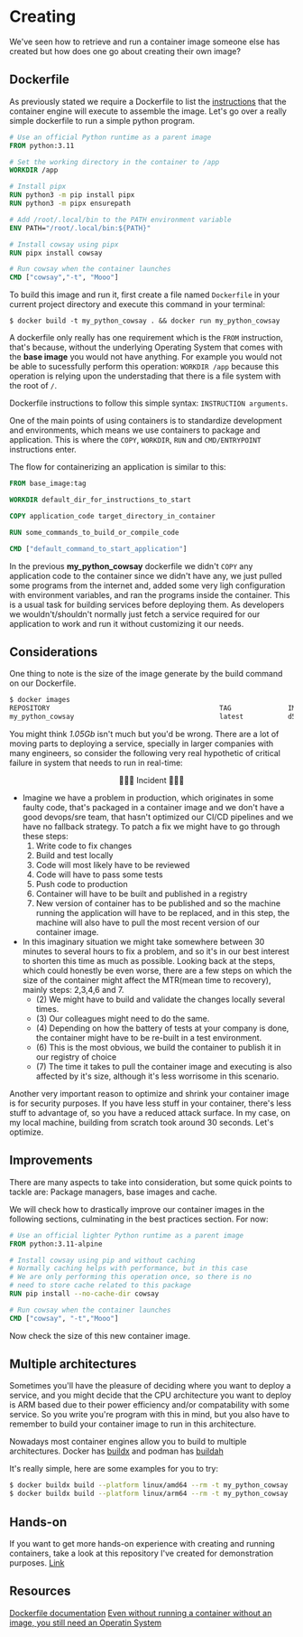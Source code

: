 # Creating

We've seen how to retrieve and run a container image someone else has created but how does one go about creating their own image?

## Dockerfile

As previously stated we require a Dockerfile to list the [instructions](https://docs.docker.com/reference/dockerfile/#overview) that the container engine will execute to assemble the image. Let's go over a really simple dockerfile to run a simple python program.

```Dockerfile
# Use an official Python runtime as a parent image
FROM python:3.11

# Set the working directory in the container to /app
WORKDIR /app

# Install pipx
RUN python3 -m pip install pipx
RUN python3 -m pipx ensurepath

# Add /root/.local/bin to the PATH environment variable
ENV PATH="/root/.local/bin:${PATH}"

# Install cowsay using pipx
RUN pipx install cowsay

# Run cowsay when the container launches
CMD ["cowsay","-t", "Mooo"]

```

To build this image and run it, first create a file named `Dockerfile` in your current project directory and execute this command in your terminal:

`$ docker build -t my_python_cowsay . && docker run my_python_cowsay`

A dockerfile only really has one requirement which is the `FROM` instruction, that's because, without the underlying Operating System that comes with the **base image** you would not have anything. For example you would not be able to sucessfully perform this operation: `WORKDIR /app` because this operation is relying upon the understading that there is a file system with the root of `/`.

Dockerfile instructions to follow this simple syntax: `INSTRUCTION arguments`.

One of the main points of using containers is to standardize development and environments, which means we use containers to package and application. This is where the `COPY`, `WORKDIR`, `RUN` and `CMD/ENTRYPOINT` instructions enter.

The flow for containerizing an application is similar to this:

```Dockerfile
FROM base_image:tag

WORKDIR default_dir_for_instructions_to_start

COPY application_code target_directory_in_container

RUN some_commands_to_build_or_compile_code

CMD ["default_command_to_start_application"]
```

In the previous **my_python_cowsay** dockerfile we didn't `COPY` any application code to the container since we didn't have any, we just pulled some programs from the internet and, added some very ligh configuration with environment variables, and ran the programs inside the container. This is a usual task for building services before deploying them. As developers we wouldn't/shouldn't normally just fetch a service required for our application to work and run it without customizing it our needs.

## Considerations

One thing to note is the size of the image generate by the build command on our Dockerfile. 

```sh
$ docker images
REPOSITORY                                          TAG              IMAGE ID       CREATED         SIZE
my_python_cowsay                                    latest           d5a86f9eb0a8   8 seconds ago   1.05GB
```

You might think *1.05Gb* isn't much but you'd be wrong. There are a lot of moving parts to deploying a service, specially in larger companies with many engineers, so consider the following very real hypothetic of critical failure in system that needs to run in real-time:

<div align="center">
🚨🚨🚨 Incident 🚨🚨🚨
</div>

- Imagine we have a problem in production, which originates in some faulty code, that's packaged in a container image and we don't have a good devops/sre team, that hasn't optimized our CI/CD pipelines and we have no fallback strategy. To patch a fix we might have to go through these steps:
    1. Write code to fix changes
    2. Build and test locally
    3. Code will most likely have to be reviewed
    4. Code will have to pass some tests
    5. Push code to production
    6. Container will have to be built and published in a registry
    7. New version of container has to be published and so the machine running the application will have to be replaced, and in this step, the machine will also have to pull the most recent version of our container image.
- In this imaginary situation we might take somewhere between 30 minutes to several hours to fix a problem, and so it's in our best interest to shorten this time as much as possible. Looking back at the steps, which could honestly be even worse, there are a few steps on which the size of the container might affect the MTR(mean time to recovery), mainly steps: 2,3,4,6 and 7.
  - (2) We might have to build and validate the changes locally several times.
  - (3) Our colleagues might need to do the same.
  - (4) Depending on how the battery of tests at your company is done, the container might have to be re-built in a test environment.
  - (6) This is the most obvious, we build the container to publish it in our registry of choice
  - (7) The time it takes to pull the container image and executing is also affected by it's size, although it's less worrisome in this scenario.

Another very important reason to optimize and shrink your container image is for security purposes. If you have less stuff in your container, there's less stuff to advantage of, so you have a reduced attack surface.
In my case, on my local machine, building from scratch took around 30 seconds. Let's optimize.

## Improvements

There are many aspects to take into consideration, but some quick points to tackle are: Package managers, base images and cache.

We will check how to drastically improve our container images in the following sections, culminating in the best practices section. For now:

```Dockerfile
# Use an official lighter Python runtime as a parent image
FROM python:3.11-alpine

# Install cowsay using pip and without caching
# Normally caching helps with performance, but in this case
# We are only performing this operation once, so there is no
# need to store cache related to this package
RUN pip install --no-cache-dir cowsay

# Run cowsay when the container launches
CMD ["cowsay", "-t","Mooo"]
```

Now check the size of this new container image.

## Multiple architectures

Sometimes you'll have the pleasure of deciding where you want to deploy a service, and you might decide that the CPU architecture you want to deploy is ARM based due to their power efficiency and/or compatability with some service. So you write you're program with this in mind, but you also have to remember to build your container image to run in this architecture.

Nowadays most container engines allow you to build to multiple architectures. Docker has [buildx](https://github.com/docker/buildx) and podman has [buildah](https://github.com/containers/buildah)

It's really simple, here are some examples for you to try:

```sh
$ docker buildx build --platform linux/amd64 --rm -t my_python_cowsay .
$ docker buildx build --platform linux/arm64 --rm -t my_python_cowsay . 
```

## Hands-on

If you want to get more hands-on experience with creating and running containers, take a look at this repository I've created for demonstration purposes. [Link](https://github.com/ElMassas/simple_todo/tree/main/single_component)

## Resources

[Dockerfile documentation](https://docs.docker.com/reference/dockerfile/)
[Even without running a container without an image, you still need an Operatin System](https://iximiuz.com/en/posts/you-dont-need-an-image-to-run-a-container/)
